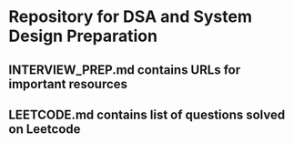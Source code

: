 # Repository for DSA and System Design Preparation

## INTERVIEW_PREP.md contains URLs for important resources

## LEETCODE.md contains list of questions solved on Leetcode
